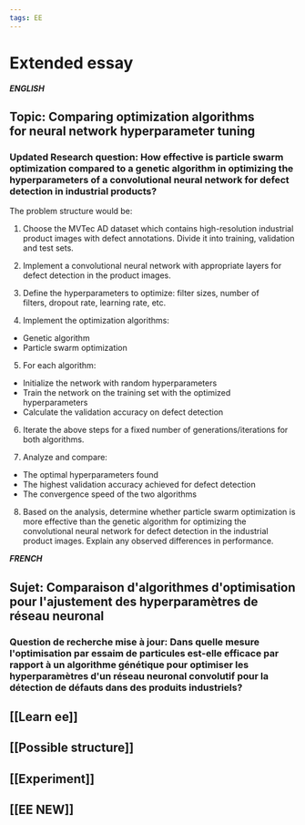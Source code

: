```yaml
---
tags: EE
---
```


# Extended essay

***ENGLISH***
## **Topic**: Comparing optimization algorithms for neural network hyperparameter tuning

### **Updated Research question:** How effective is particle swarm optimization compared to a genetic algorithm in optimizing the hyperparameters of a convolutional neural network for defect detection in industrial products?

The problem structure would be:

1. Choose the MVTec AD dataset which contains high-resolution industrial product images with defect annotations. Divide it into training, validation and test sets.
    
2. Implement a convolutional neural network with appropriate layers for defect detection in the product images.
    
3. Define the hyperparameters to optimize: filter sizes, number of filters, dropout rate, learning rate, etc.
    
4. Implement the optimization algorithms:

- Genetic algorithm
- Particle swarm optimization

5. For each algorithm:

- Initialize the network with random hyperparameters
- Train the network on the training set with the optimized hyperparameters
- Calculate the validation accuracy on defect detection

6. Iterate the above steps for a fixed number of generations/iterations for both algorithms.

7. Analyze and compare:

- The optimal hyperparameters found
- The highest validation accuracy achieved for defect detection
- The convergence speed of the two algorithms

8. Based on the analysis, determine whether particle swarm optimization is more effective than the genetic algorithm for optimizing the convolutional neural network for defect detection in the industrial product images. Explain any observed differences in performance.

***FRENCH***
## **Sujet**: Comparaison d'algorithmes d'optimisation pour l'ajustement des hyperparamètres de réseau neuronal

### **Question de recherche mise à jour:** Dans quelle mesure l'optimisation par essaim de particules est-elle efficace par rapport à un algorithme génétique pour optimiser les hyperparamètres d'un réseau neuronal convolutif pour la détection de défauts dans des produits industriels?


## [[Learn ee]] 

## [[Possible structure]] 

## [[Experiment]] 

## [[EE NEW]] 